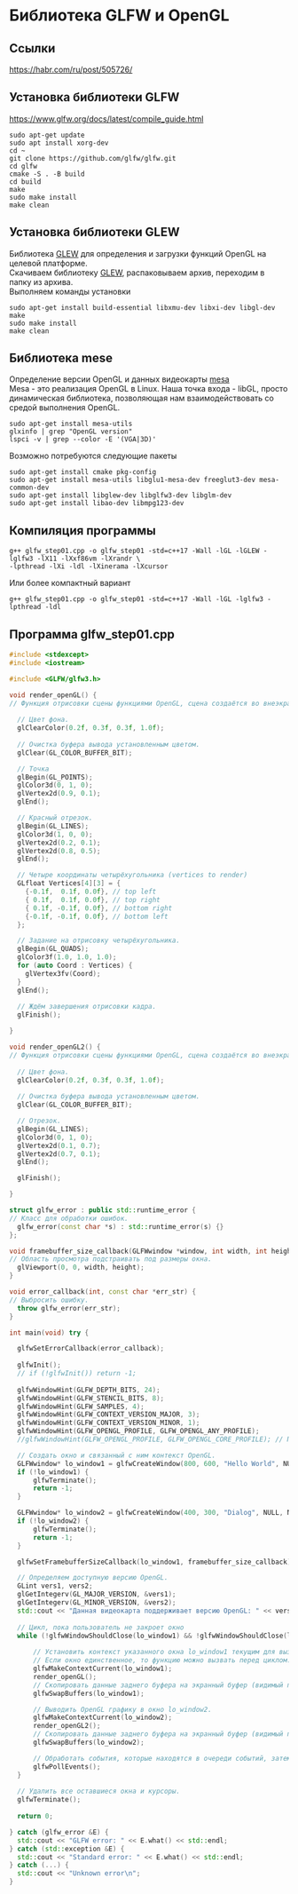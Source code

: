 # Библиотека GLFW и OpenGL
## Ссылки
https://habr.com/ru/post/505726/

## Установка библиотеки GLFW
https://www.glfw.org/docs/latest/compile_guide.html  
```
sudo apt-get update
sudo apt install xorg-dev
cd ~
git clone https://github.com/glfw/glfw.git
cd glfw
cmake -S . -B build
cd build
make
sudo make install
make clean
```
## Установка библиотеки GLEW
Библиотека [GLEW](https://glew.sourceforge.net/) для определения и загрузки функций OpenGL на целевой платформе.  
Скачиваем библиотеку [GLEW](https://sourceforge.net/projects/glew/files/latest/download), распаковываем архив, переходим в папку из архива.  
Выполняем команды установки
```
sudo apt-get install build-essential libxmu-dev libxi-dev libgl-dev
make
sudo make install
make clean
```

## Библиотека mese
Определение версии OpenGL и данных видеокарты [mesa](https://wiki.debian.org/ru/Mesa)  
Mesa - это реализация OpenGL в Linux. Наша точка входа - libGL, просто динамическая библиотека, позволяющая нам взаимодействовать со средой выполнения OpenGL.
```
sudo apt-get install mesa-utils
glxinfo | grep "OpenGL version"
lspci -v | grep --color -E '(VGA|3D)'
```
Возможно потребуются следующие пакеты
```
sudo apt-get install cmake pkg-config
sudo apt-get install mesa-utils libglu1-mesa-dev freeglut3-dev mesa-common-dev
sudo apt-get install libglew-dev libglfw3-dev libglm-dev
sudo apt-get install libao-dev libmpg123-dev
```

## Компиляция программы
```
g++ glfw_step01.cpp -o glfw_step01 -std=c++17 -Wall -lGL -lGLEW -lglfw3 -lX11 -lXxf86vm -lXrandr \
-lpthread -lXi -ldl -lXinerama -lXcursor
```
Или более компактный вариант
```
g++ glfw_step01.cpp -o glfw_step01 -std=c++17 -Wall -lGL -lglfw3 -lpthread -ldl
```

## Программа glfw_step01.cpp
```cpp
#include <stdexcept>
#include <iostream>

#include <GLFW/glfw3.h>

void render_openGL() {
// Функция отрисовки сцены функциями OpenGL, сцена создаётся во внеэкранном буфере (невидимый задний буфер).
  
  // Цвет фона.
  glClearColor(0.2f, 0.3f, 0.3f, 1.0f);
  
  // Очистка буфера вывода установленным цветом.
  glClear(GL_COLOR_BUFFER_BIT);  

  // Точка
  glBegin(GL_POINTS);
  glColor3d(0, 1, 0);
  glVertex2d(0.9, 0.1);
  glEnd();

  // Красный отрезок.
  glBegin(GL_LINES);
  glColor3d(1, 0, 0);
  glVertex2d(0.2, 0.1);
  glVertex2d(0.8, 0.5);
  glEnd();

  // Четыре координаты четырёхугольника (vertices to render)
  GLfloat Vertices[4][3] = {
    {-0.1f,  0.1f, 0.0f}, // top left
    { 0.1f,  0.1f, 0.0f}, // top right
    { 0.1f, -0.1f, 0.0f}, // bottom right
    {-0.1f, -0.1f, 0.0f}, // bottom left
  };

  // Задание на отрисовку четырёхугольника.
  glBegin(GL_QUADS);  
  glColor3f(1.0, 1.0, 1.0);
  for (auto Coord : Vertices) {
    glVertex3fv(Coord);
  }        
  glEnd();
  
  // Ждём завершения отрисовки кадра.
  glFinish();

}

void render_openGL2() {
// Функция отрисовки сцены функциями OpenGL, сцена создаётся во внеэкранном буфере (невидимый задний буфер).
  
  // Цвет фона.
  glClearColor(0.2f, 0.3f, 0.3f, 1.0f);
  
  // Очистка буфера вывода установленным цветом.
  glClear(GL_COLOR_BUFFER_BIT);  

  // Отрезок.
  glBegin(GL_LINES);
  glColor3d(0, 1, 0);
  glVertex2d(0.1, 0.7);
  glVertex2d(0.7, 0.1);
  glEnd();

  glFinish();

}

struct glfw_error : public std::runtime_error {
// Класс для обработки ошибок.
  glfw_error(const char *s) : std::runtime_error(s) {}
};

void framebuffer_size_callback(GLFWwindow *window, int width, int height) {
// Область просмотра подстраивать под размеры окна.
  glViewport(0, 0, width, height);
}

void error_callback(int, const char *err_str) {
// Выбросить ошибку.
  throw glfw_error(err_str);
}

int main(void) try {

  glfwSetErrorCallback(error_callback);
  
  glfwInit();
  // if (!glfwInit()) return -1;
  
  glfwWindowHint(GLFW_DEPTH_BITS, 24);
  glfwWindowHint(GLFW_STENCIL_BITS, 8);
  glfwWindowHint(GLFW_SAMPLES, 4);
  glfwWindowHint(GLFW_CONTEXT_VERSION_MAJOR, 3);
  glfwWindowHint(GLFW_CONTEXT_VERSION_MINOR, 1);
  glfwWindowHint(GLFW_OPENGL_PROFILE, GLFW_OPENGL_ANY_PROFILE);
  //glfwWindowHint(GLFW_OPENGL_PROFILE, GLFW_OPENGL_CORE_PROFILE); // Профиль для OpenGL >=3.2 

  // Создать окно и связанный с ним контекст OpenGL.
  GLFWwindow* lo_window1 = glfwCreateWindow(800, 600, "Hello World", NULL, NULL);
  if (!lo_window1) {
      glfwTerminate();
      return -1;
  }

  GLFWwindow* lo_window2 = glfwCreateWindow(400, 300, "Dialog", NULL, NULL);
  if (!lo_window2) {
      glfwTerminate();
      return -1;
  }

  glfwSetFramebufferSizeCallback(lo_window1, framebuffer_size_callback);

  // Определяем доступную версию OpenGL. 
  GLint vers1, vers2;
  glGetIntegerv(GL_MAJOR_VERSION, &vers1);
  glGetIntegerv(GL_MINOR_VERSION, &vers2);
  std::cout << "Данная видеокарта поддерживает версию OpenGL: " << vers1 << "." << vers2 << std::endl;
  
  // Цикл, пока пользователь не закроет окно
  while (!glfwWindowShouldClose(lo_window1) && !glfwWindowShouldClose(lo_window2)) {
      
      // Установить контекст указанного окна lo_window1 текущим для вызывающего потока.
      // Если окно единственное, то функцию можно вызвать перед циклом.
      glfwMakeContextCurrent(lo_window1);
      render_openGL();
      // Скопировать данные заднего буфера на экранный буфер (видимый пользователю передний буфер).
      glfwSwapBuffers(lo_window1);

      // Выводить OpenGL графику в окно lo_window2.
      glfwMakeContextCurrent(lo_window2);
      render_openGL2();
      // Скопировать данные заднего буфера на экранный буфер (видимый пользователю передний буфер).
      glfwSwapBuffers(lo_window2);

      // Обработать события, которые находятся в очереди событий, затем вернуться в точку вызова.
      glfwPollEvents();
  }
  
  // Удалить все оставшиеся окна и курсоры.
  glfwTerminate();
  
  return 0;

} catch (glfw_error &E) {
  std::cout << "GLFW error: " << E.what() << std::endl;
} catch (std::exception &E) {
  std::cout << "Standard error: " << E.what() << std::endl;
} catch (...) {
  std::cout << "Unknown error\n";
}
```
